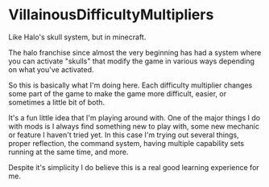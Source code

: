 # VillainousDifficultyMultipliers
Like Halo's skull system, but in minecraft.

The halo franchise since almost the very beginning has had a system where you can activate "skulls" that modify the game in various ways depending on what you've activated.

So this is basically what I'm doing here. Each difficulty multiplier changes some part of the game to make the game more difficult, easier, or sometimes a little bit of both.

It's a fun little idea that I'm playing around with. One of the major things I do with mods is I always find something new to play with, some new mechanic or feature
I haven't tried yet. In this case I'm trying out several things, proper reflection, the command system, having multiple capability sets running at the same time, and more.

Despite it's simplicity I do believe this is a real good learning experience for me.
